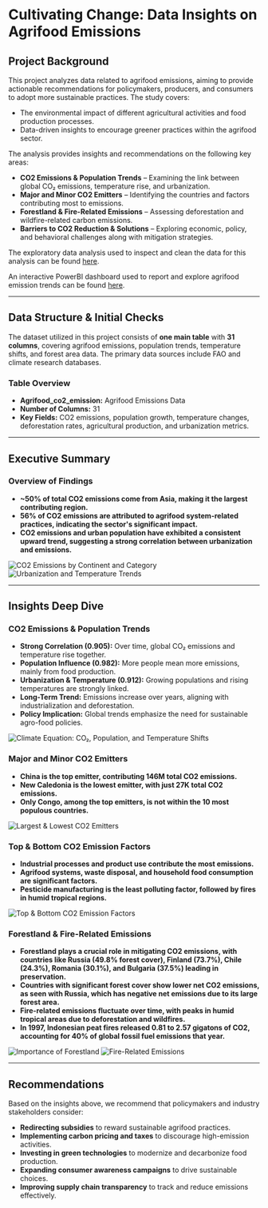 # Cultivating Change: Data Insights on Agrifood Emissions

## Project Background
This project analyzes data related to agrifood emissions, aiming to provide actionable recommendations for policymakers, producers, and consumers to adopt more sustainable practices. The study covers:
- The environmental impact of different agricultural activities and food production processes.
- Data-driven insights to encourage greener practices within the agrifood sector.

The analysis provides insights and recommendations on the following key areas:
- **CO2 Emissions & Population Trends** – Examining the link between global CO₂ emissions, temperature rise, and urbanization.
- **Major and Minor CO2 Emitters** – Identifying the countries and factors contributing most to emissions.
- **Forestland & Fire-Related Emissions** – Assessing deforestation and wildfire-related carbon emissions.
- **Barriers to CO2 Reduction & Solutions** – Exploring economic, policy, and behavioral challenges along with mitigation strategies.

The exploratory data analysis used to inspect and clean the data for this analysis can be found [here](https://github.com/GiorgosKastoras/agrifood-co2-emission-analysis/blob/main/Analysis/Exploratory_Data_Analysis.ipynb).

An interactive PowerBI dashboard used to report and explore agrifood emission trends can be found [here](https://github.com/GiorgosKastoras/agrifood-co2-emission-analysis/tree/main/PowerBI_Dashboard).

---

## Data Structure & Initial Checks
The dataset utilized in this project consists of **one main table** with **31 columns**, covering agrifood emissions, population trends, temperature shifts, and forest area data. The primary data sources include FAO and climate research databases.

### Table Overview
- **Agrifood_co2_emission:** Agrifood Emissions Data
- **Number of Columns:** 31
- **Key Fields:** CO2 emissions, population growth, temperature changes, deforestation rates, agricultural production, and urbanization metrics.

---

## Executive Summary
### Overview of Findings
- **~50% of total CO2 emissions come from Asia, making it the largest contributing region.**
- **56% of CO2 emissions are attributed to agrifood system-related practices, indicating the sector's significant impact.**
- **CO2 emissions and urban population have exhibited a consistent upward trend, suggesting a strong correlation between urbanization and emissions.**

![CO2 Emissions by Continent and Category](Images/co2_emissions_overview.png)
![Urbanization and Temperature Trends](Images/urban_temp_trends.png)

---

## Insights Deep Dive
### CO2 Emissions & Population Trends
- **Strong Correlation (0.905):** Over time, global CO₂ emissions and temperature rise together.
- **Population Influence (0.982):** More people mean more emissions, mainly from food production.
- **Urbanization & Temperature (0.912):** Growing populations and rising temperatures are strongly linked.
- **Long-Term Trend:** Emissions increase over years, aligning with industrialization and deforestation.
- **Policy Implication:** Global trends emphasize the need for sustainable agro-food policies.

![Climate Equation: CO₂, Population, and Temperature Shifts](Images/climate_equation.png)


### Major and Minor CO2 Emitters

- **China is the top emitter, contributing 146M total CO2 emissions.**
- **New Caledonia is the lowest emitter, with just 27K total CO2 emissions.**
- **Only Congo, among the top emitters, is not within the 10 most populous countries.**

![Largest & Lowest CO2 Emitters](Images/largest_lowest_emitters.png)

### Top & Bottom CO2 Emission Factors

- **Industrial processes and product use contribute the most emissions.**
- **Agrifood systems, waste disposal, and household food consumption are significant factors.**
- **Pesticide manufacturing is the least polluting factor, followed by fires in humid tropical regions.**

![Top & Bottom CO2 Emission Factors](Images/top_bottom_co2_factors.png)

### Forestland & Fire-Related Emissions

- **Forestland plays a crucial role in mitigating CO2 emissions, with countries like Russia (49.8% forest cover), Finland (73.7%), Chile (24.3%), Romania (30.1%), and Bulgaria (37.5%) leading in preservation.**
- **Countries with significant forest cover show lower net CO2 emissions, as seen with Russia, which has negative net emissions due to its large forest area.**
- **Fire-related emissions fluctuate over time, with peaks in humid tropical areas due to deforestation and wildfires.**
- **In 1997, Indonesian peat fires released 0.81 to 2.57 gigatons of CO2, accounting for 40% of global fossil fuel emissions that year.**

![Importance of Forestland](images/importance_forestland.png)
![Fire-Related Emissions](images/fire_emissions_trends.png)

---

## Recommendations
Based on the insights above, we recommend that policymakers and industry stakeholders consider:

- **Redirecting subsidies** to reward sustainable agrifood practices.
- **Implementing carbon pricing and taxes** to discourage high-emission activities.
- **Investing in green technologies** to modernize and decarbonize food production.
- **Expanding consumer awareness campaigns** to drive sustainable choices.
- **Improving supply chain transparency** to track and reduce emissions effectively.

